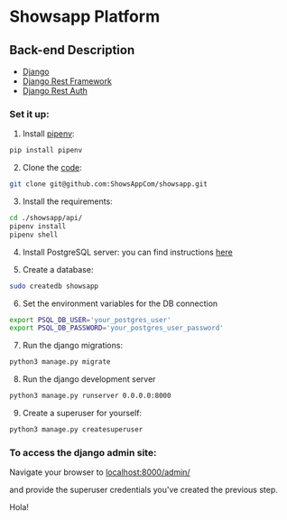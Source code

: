 # Showsapp Platform


## Back-end Description
 * [Django](https://www.djangoproject.com/)
 * [Django Rest Framework](http://www.django-rest-framework.org/)
 * [Django Rest Auth](http://django-rest-auth.readthedocs.io/en/latest/index.html)


### Set it up: 
1. Install [pipenv](https://pypi.python.org/pypi/pipenv):
```bash
pip install pipenv
```

2. Clone the [code](https://github.com/ShowsAppCo/showsapp):
```bash
git clone git@github.com:ShowsAppCom/showsapp.git
```

3. Install the requirements:
```bash
cd ./showsapp/api/
pipenv install
pipenv shell
```

4. Install PostgreSQL server:
  you can find instructions [here](https://www.digitalocean.com/community/tutorials/how-to-install-and-use-postgresql-on-ubuntu-16-04)

5. Create a database:
```bash
sudo createdb showsapp
```
6. Set the environment variables for the DB connection
```bash
export PSQL_DB_USER='your_postgres_user'
export PSQL_DB_PASSWORD='your_postgres_user_password'
```

7. Run the django migrations:
```bash
python3 manage.py migrate
```

8. Run the django development server
```bash
python3 manage.py runserver 0.0.0.0:8000
```

9. Create a superuser for yourself:
```bash
python3 manage.py createsuperuser
```

### To access the django admin site:
Navigate your browser to [localhost:8000/admin/](localhost:8000/admin/)

and provide the superuser credentials you've created the previous step.

Hola!
